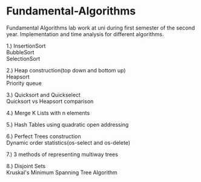 # Fundamental-Algorithms

Fundamental Algorithms lab work at uni during first semester of the second year.
Implementation and time analysis for different algorithms.

1.)
InsertionSort \
BubbleSort \
SelectionSort

2.)
Heap construction(top down and bottom up) \
Heapsort \
Priority queue

3.)
Quicksort and Quickselect \
Quicksort vs Heapsort comparison

4.)
Merge K Lists with n elements

5.)
Hash Tables using quadratic open addressing

6.)
Perfect Trees construction \
Dynamic order statistics(os-select and os-delete)

7.)
3 methods of representing multiway trees

8.)
Disjoint Sets \
Kruskal's Minimum Spanning Tree Algorithm